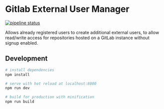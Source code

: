 Gitlab External User Manager
============================

[![pipeline status](https://gitlab.liu.se/aleol57/gitlab-eum/badges/master/pipeline.svg)](https://gitlab.liu.se/aleol57/gitlab-eum/commits/master)

Allows already registered users to create additional external users, to allow read/write access for repositories hosted on a GitLab instance without signup enabled.

## Development

``` bash
# install dependencies
npm install

# serve with hot reload at localhost:8080
npm run dev

# build for production with minification
npm run build
```
